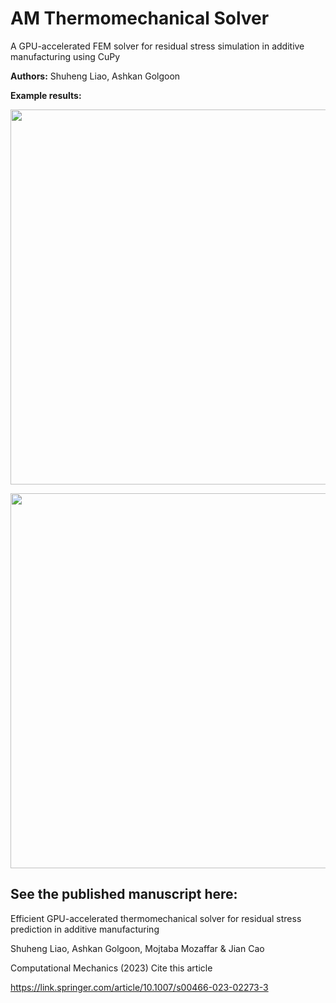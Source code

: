 # AM Thermomechanical Solver
A GPU-accelerated FEM solver for residual stress simulation in additive manufacturing using CuPy

**Authors:**
Shuheng Liao, Ashkan Golgoon

**Example results:**
<p align="middle">
  <img src="docs/files/L_contour.gif" width="600" />
</p>
<p align="middle">
  <img src="docs/files/L_zigzag.gif" width="600" />
</p>

## See the published manuscript here:
Efficient GPU-accelerated thermomechanical solver for residual stress prediction in additive manufacturing

Shuheng Liao, Ashkan Golgoon, Mojtaba Mozaffar & Jian Cao 

Computational Mechanics (2023) Cite this article

https://link.springer.com/article/10.1007/s00466-023-02273-3
